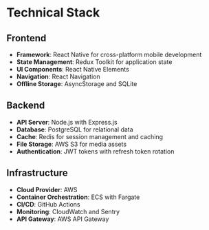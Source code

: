 # Technical Stack

## Frontend

- **Framework**: React Native for cross-platform mobile development
- **State Management**: Redux Toolkit for application state
- **UI Components**: React Native Elements
- **Navigation**: React Navigation
- **Offline Storage**: AsyncStorage and SQLite

## Backend

- **API Server**: Node.js with Express.js
- **Database**: PostgreSQL for relational data
- **Cache**: Redis for session management and caching
- **File Storage**: AWS S3 for media assets
- **Authentication**: JWT tokens with refresh token rotation

## Infrastructure

- **Cloud Provider**: AWS
- **Container Orchestration**: ECS with Fargate
- **CI/CD**: GitHub Actions
- **Monitoring**: CloudWatch and Sentry
- **API Gateway**: AWS API Gateway
